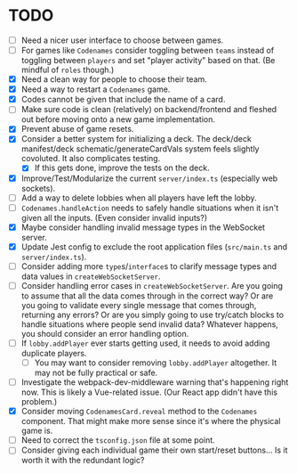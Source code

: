 # TODO

- [ ] Need a nicer user interface to choose between games.
- [ ] For games like `Codenames` consider toggling between `teams` instead of toggling between `players` and set "player activity" based on that. (Be mindful of `roles` though.)
- [x] Need a clean way for people to choose their team.
- [x] Need a way to restart a `Codenames` game.
- [x] Codes cannot be given that include the name of a card.
- [ ] Make sure code is clean (relatively) on backend/frontend and fleshed out before moving onto a new game implementation.
- [x] Prevent abuse of game resets.
- [x] Consider a better system for initializing a deck. The deck/deck manifest/deck schematic/generateCardVals system feels slightly covoluted. It also complicates testing.
  - [x] If this gets done, improve the tests on the deck.
- [x] Improve/Test/Modularize the current `server/index.ts` (especially web sockets).
- [ ] Add a way to delete lobbies when all players have left the lobby.
- [ ] `Codenames.handleAction` needs to safely handle situations when it isn't given all the inputs. (Even consider invalid inputs?)
- [x] Maybe consider handling invalid message types in the WebSocket server.
- [x] Update Jest config to exclude the root application files (`src/main.ts` and `server/index.ts`).
- [ ] Consider adding more `type`s/`interface`s to clarify message types and data values in `createWebSocketServer`.
- [ ] Consider handling error cases in `createWebSocketServer`. Are you going to assume that all the data comes through in the correct way? Or are you going to validate every single message that comes through, returning any errors? Or are you simply going to use try/catch blocks to handle situations where people send invalid data? Whatever happens, you should consider an error handling option.
- [ ] If `lobby.addPlayer` ever starts getting used, it needs to avoid adding duplicate players.
  - [ ] You may want to consider removing `lobby.addPlayer` altogether. It may not be fully practical or safe.
- [ ] Investigate the webpack-dev-middleware warning that's happening right now. This is likely a Vue-related issue. (Our React app didn't have this problem.)
- [x] Consider moving `CodenamesCard.reveal` method to the `Codenames` component. That might make more sense since it's where the physical game is.
- [ ] Need to correct the `tsconfig.json` file at some point.
- [ ] Consider giving each individual game their own start/reset buttons... Is it worth it with the redundant logic?
